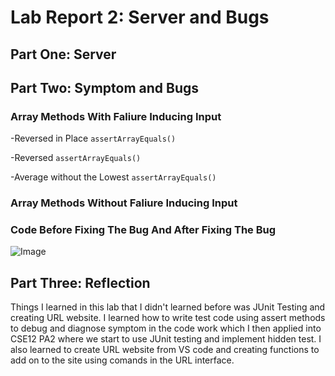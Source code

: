 # Lab Report 2: Server and Bugs

## Part One: Server 

## Part Two: Symptom and Bugs 

### Array Methods With Faliure Inducing Input  

-Reversed in Place 
```assertArrayEquals()```

-Reversed 
```assertArrayEquals()```

-Average without the Lowest 
```assertArrayEquals()```

### Array Methods Without Faliure Inducing Input 

### Code Before Fixing The Bug And After Fixing The Bug 
![Image]()


## Part Three: Reflection
Things I learned in this lab that I didn't learned before was JUnit Testing and creating URL website. I learned how to write test code using assert methods to debug and diagnose symptom in the code work which I then applied into CSE12 PA2 where we start to use JUnit testing and implement hidden test. I also learned to create URL website from VS code and creating functions to add on to the site using comands in the URL interface. 


